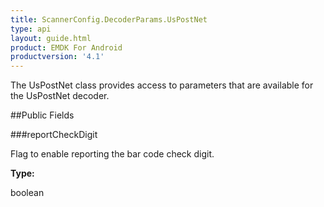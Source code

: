 ```yaml
---
title: ScannerConfig.DecoderParams.UsPostNet
type: api
layout: guide.html
product: EMDK For Android
productversion: '4.1'
---
```



The UsPostNet class provides access to parameters that are available
 for the UsPostNet decoder.

##Public Fields

###reportCheckDigit

Flag to enable reporting the bar code check digit.

**Type:**

boolean










